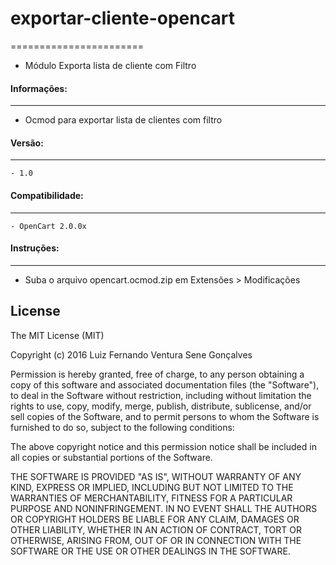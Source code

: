 # exportar-cliente-opencart
=======================
 * Módulo Exporta lista de cliente com Filtro



#### Informações:
-----------------------

- Ocmod para exportar lista de clientes com filtro


#### Versão:
-----------------------
```
- 1.0
```
#### Compatibilidade:
-----------------------
```
- OpenCart 2.0.0x
```

#### Instruções:
-----------------------

- Suba o arquivo opencart.ocmod.zip em Extensões > Modificações




License
--------------------------
  The MIT License (MIT)

  Copyright (c) 2016 Luiz Fernando Ventura Sene Gonçalves

  Permission is hereby granted, free of charge, to any person obtaining a copy
  of this software and associated documentation files (the "Software"),
  to deal in the Software without restriction, including without limitation the rights to use,
  copy, modify, merge, publish, distribute, sublicense, and/or sell copies of the Software, and to permit
  persons to whom the Software is furnished to do so, subject to the following conditions:

  The above copyright notice and this permission notice shall be included in all copies or substantial portions of the Software.

  THE SOFTWARE IS PROVIDED "AS IS", WITHOUT WARRANTY OF ANY KIND, EXPRESS OR IMPLIED, INCLUDING BUT NOT LIMITED
  TO THE WARRANTIES OF MERCHANTABILITY, FITNESS FOR A PARTICULAR PURPOSE AND NONINFRINGEMENT. IN NO EVENT SHALL
  THE AUTHORS OR COPYRIGHT HOLDERS BE LIABLE FOR ANY CLAIM, DAMAGES OR OTHER LIABILITY, WHETHER IN AN ACTION OF CONTRACT,
  TORT OR OTHERWISE, ARISING FROM, OUT OF OR IN CONNECTION WITH THE SOFTWARE OR THE USE OR OTHER DEALINGS IN THE SOFTWARE.
